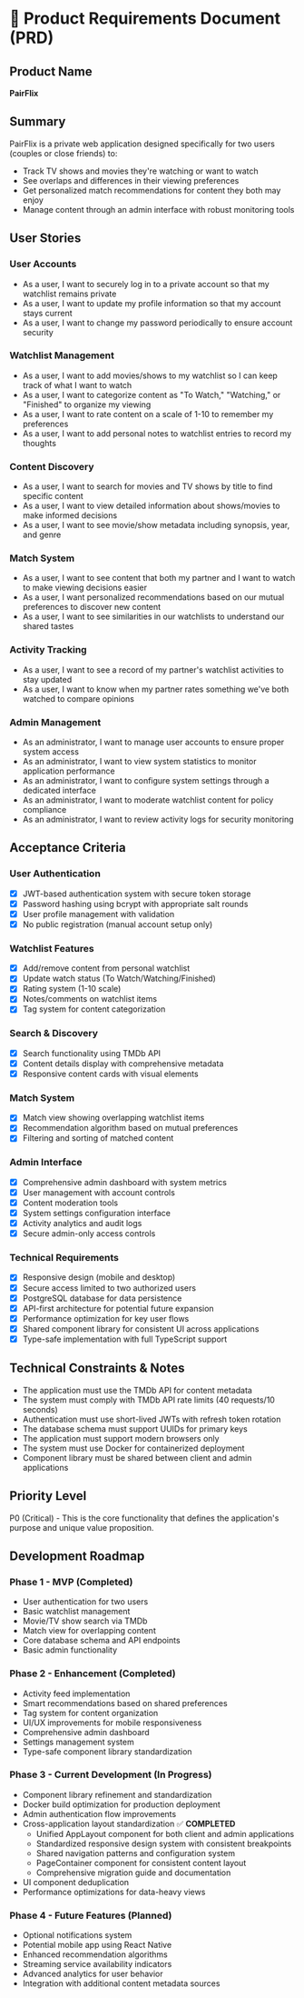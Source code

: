 # 📄 Product Requirements Document (PRD)

## Product Name

**PairFlix**

## Summary

PairFlix is a private web application designed specifically for two users (couples or close friends) to:

- Track TV shows and movies they're watching or want to watch
- See overlaps and differences in their viewing preferences
- Get personalized match recommendations for content they both may enjoy
- Manage content through an admin interface with robust monitoring tools

## User Stories

### User Accounts

- As a user, I want to securely log in to a private account so that my watchlist remains private
- As a user, I want to update my profile information so that my account stays current
- As a user, I want to change my password periodically to ensure account security

### Watchlist Management

- As a user, I want to add movies/shows to my watchlist so I can keep track of what I want to watch
- As a user, I want to categorize content as "To Watch," "Watching," or "Finished" to organize my viewing
- As a user, I want to rate content on a scale of 1-10 to remember my preferences
- As a user, I want to add personal notes to watchlist entries to record my thoughts

### Content Discovery

- As a user, I want to search for movies and TV shows by title to find specific content
- As a user, I want to view detailed information about shows/movies to make informed decisions
- As a user, I want to see movie/show metadata including synopsis, year, and genre

### Match System

- As a user, I want to see content that both my partner and I want to watch to make viewing decisions easier
- As a user, I want personalized recommendations based on our mutual preferences to discover new content
- As a user, I want to see similarities in our watchlists to understand our shared tastes

### Activity Tracking

- As a user, I want to see a record of my partner's watchlist activities to stay updated
- As a user, I want to know when my partner rates something we've both watched to compare opinions

### Admin Management

- As an administrator, I want to manage user accounts to ensure proper system access
- As an administrator, I want to view system statistics to monitor application performance
- As an administrator, I want to configure system settings through a dedicated interface
- As an administrator, I want to moderate watchlist content for policy compliance
- As an administrator, I want to review activity logs for security monitoring

## Acceptance Criteria

### User Authentication

- [x] JWT-based authentication system with secure token storage
- [x] Password hashing using bcrypt with appropriate salt rounds
- [x] User profile management with validation
- [x] No public registration (manual account setup only)

### Watchlist Features

- [x] Add/remove content from personal watchlist
- [x] Update watch status (To Watch/Watching/Finished)
- [x] Rating system (1-10 scale)
- [x] Notes/comments on watchlist items
- [x] Tag system for content categorization

### Search & Discovery

- [x] Search functionality using TMDb API
- [x] Content details display with comprehensive metadata
- [x] Responsive content cards with visual elements

### Match System

- [x] Match view showing overlapping watchlist items
- [x] Recommendation algorithm based on mutual preferences
- [x] Filtering and sorting of matched content

### Admin Interface

- [x] Comprehensive admin dashboard with system metrics
- [x] User management with account controls
- [x] Content moderation tools
- [x] System settings configuration interface
- [x] Activity analytics and audit logs
- [x] Secure admin-only access controls

### Technical Requirements

- [x] Responsive design (mobile and desktop)
- [x] Secure access limited to two authorized users
- [x] PostgreSQL database for data persistence
- [x] API-first architecture for potential future expansion
- [x] Performance optimization for key user flows
- [x] Shared component library for consistent UI across applications
- [x] Type-safe implementation with full TypeScript support

## Technical Constraints & Notes

- The application must use the TMDb API for content metadata
- The system must comply with TMDb API rate limits (40 requests/10 seconds)
- Authentication must use short-lived JWTs with refresh token rotation
- The database schema must support UUIDs for primary keys
- The application must support modern browsers only
- The system must use Docker for containerized deployment
- Component library must be shared between client and admin applications

## Priority Level

P0 (Critical) - This is the core functionality that defines the application's purpose and unique value proposition.

## Development Roadmap

### Phase 1 - MVP (Completed)

- User authentication for two users
- Basic watchlist management
- Movie/TV show search via TMDb
- Match view for overlapping content
- Core database schema and API endpoints
- Basic admin functionality

### Phase 2 - Enhancement (Completed)

- Activity feed implementation
- Smart recommendations based on shared preferences
- Tag system for content organization
- UI/UX improvements for mobile responsiveness
- Comprehensive admin dashboard
- Settings management system
- Type-safe component library standardization

### Phase 3 - Current Development (In Progress)

- Component library refinement and standardization
- Docker build optimization for production deployment
- Admin authentication flow improvements
- Cross-application layout standardization ✅ **COMPLETED**
  - Unified AppLayout component for both client and admin applications
  - Standardized responsive design system with consistent breakpoints
  - Shared navigation patterns and configuration system
  - PageContainer component for consistent content layout
  - Comprehensive migration guide and documentation
- UI component deduplication
- Performance optimizations for data-heavy views

### Phase 4 - Future Features (Planned)

- Optional notifications system
- Potential mobile app using React Native
- Enhanced recommendation algorithms
- Streaming service availability indicators
- Advanced analytics for user behavior
- Integration with additional content metadata sources
